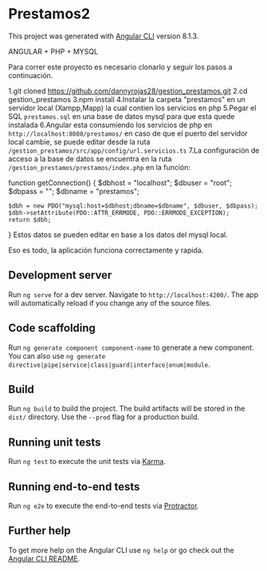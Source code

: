 # Prestamos2

This project was generated with [Angular CLI](https://github.com/angular/angular-cli) version 8.1.3.

ANGULAR + PHP + MYSQL

Para correr este proyecto es necesario clonarlo y seguir los pasos a continuación.

1.git cloned https://github.com/dannyrojas28/gestion_prestamos.git
2.cd gestion_prestamos
3.npm install
4.Instalar la carpeta "prestamos" en un servidor local (Xampp,Mapp) la cual contien los servicios en php
5.Pegar el SQL `prestamos.sql` en una base de datos mysql para que esta quede instalada
6.Angular esta consumiendo los servicios de php en `http://localhost:8080/prestamos/` en caso de que el puerto del servidor local cambie, se puede editar desde la ruta `/gestion_prestamos/src/app/config/url.servicios.ts`
7.La configuración de acceso a la base de datos se encuentra en la ruta `/gestion_prestamos/prestamos/index.php` en la función:


function getConnection()
{
    $dbhost = "localhost";
    $dbuser = "root";
    $dbpass = "";
    $dbname = "prestamos";
    
    $dbh = new PDO("mysql:host=$dbhost;dbname=$dbname", $dbuser, $dbpass);
    $dbh->setAttribute(PDO::ATTR_ERRMODE, PDO::ERRMODE_EXCEPTION);
    return $dbh;
}
Estos datos se pueden editar en base a los datos del mysql local.

Eso es todo, la aplicación funciona correctamente y rapida.


## Development server

Run `ng serve` for a dev server. Navigate to `http://localhost:4200/`. The app will automatically reload if you change any of the source files.

## Code scaffolding

Run `ng generate component component-name` to generate a new component. You can also use `ng generate directive|pipe|service|class|guard|interface|enum|module`.

## Build

Run `ng build` to build the project. The build artifacts will be stored in the `dist/` directory. Use the `--prod` flag for a production build.

## Running unit tests

Run `ng test` to execute the unit tests via [Karma](https://karma-runner.github.io).

## Running end-to-end tests

Run `ng e2e` to execute the end-to-end tests via [Protractor](http://www.protractortest.org/).

## Further help

To get more help on the Angular CLI use `ng help` or go check out the [Angular CLI README](https://github.com/angular/angular-cli/blob/master/README.md).
